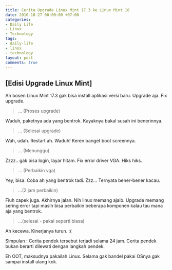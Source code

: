 ```yaml
---
title: Cerita Upgrade Linux Mint 17.3 ke Linux Mint 18
date: 2016-10-27 00:00:00 +07:00
categories:
- Daily Life
- Linux
- Technology
tags:
- daily-life
- linux
- technology
layout: post
comments: true
---
```


## [Edisi Upgrade Linux Mint]

Ah bosen Linux Mint 17.3 gak bisa install aplikasi versi baru. Upgrade aja. Fix upgrade.

> ... (Proses upgrade)

Waduh, paketnya ada yang bentrok. Kayaknya bakal susah ini benerinnya.

> ... (Selesai upgrade)

<!--more-->

Wah, udah. Restart ah. Waduh! Keren banget boot screennya.

> ... (Menunggu)

Zzzz.. gak bisa login, layar hitam. Fix error driver VGA. Hiks hiks.

> ... (Perbaikin vga)

Yey, bisa. Coba ah yang bentrok tadi. Zzz... Ternyata bener-bener kacau.

> ...(2 jam perbaikin)

Fiuh capek juga. Akhirnya jalan. Nih linux memang ajaib. Upgrade memang sering error tapi masih bisa perbaikin beberapa komponen kalau tau mana aja yang bentrok.

> ...(selesai - pakai seperti biasa)

Ah kecewa. Kinerjanya turun. :(

Simpulan : Cerita pendek tersebut terjadi selama 24 jam. Cerita pendek bukan berarti dilewati dengan langkah pendek.

Eh OOT, maksudnya pakailah Linux. Selama gak bandel pakai OSnya gak sampai install ulang kok. 